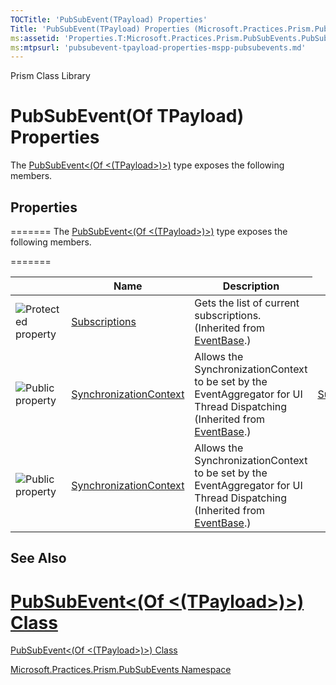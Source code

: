 ```yaml
---
TOCTitle: 'PubSubEvent(TPayload) Properties'
Title: 'PubSubEvent(TPayload) Properties (Microsoft.Practices.Prism.PubSubEvents)'
ms:assetid: 'Properties.T:Microsoft.Practices.Prism.PubSubEvents.PubSubEvent\`1'
ms:mtpsurl: 'pubsubevent-tpayload-properties-mspp-pubsubevents.md'
---
```


Prism Class Library

# PubSubEvent(Of TPayload) Properties

The [PubSubEvent&lt;(Of &lt;(TPayload&gt;)&gt;)](pubsubevent-tpayload-class-mspp-pubsubevents.md) type exposes the following members.

## Properties
=======
The [PubSubEvent&lt;(Of &lt;(TPayload&gt;)&gt;)](https://msdn.microsoft.com/library/microsoft.practices.prism.pubsubevents.pubsubevent%601) type exposes the following members.

<table>

<thead>
<tr class="header">
<th> </th>
<th>Name</th>
<th>Description</th>
</tr>
</thead>
<tbody>
<tr class="odd">
<td><img src="https://msdn.microsoft.com/en-us/Dn736132.protproperty(en-us,PandP.50).gif" title="Protected property" /></td>
<td><a href="eventbase-subscriptions-property-mspp-pubsubevents.md">Subscriptions</a></td>
<td><div class="summary">
Gets the list of current subscriptions.
</div>
(Inherited from <a href="eventbase-class-mspp-pubsubevents.md">EventBase</a>.)</td>
</tr>
<tr class="even">
<td><img src="https://msdn.microsoft.com/en-us/Dn736132.pubproperty(en-us,PandP.50).gif" title="Public property" /></td>
<td><a href="eventbase-synchronizationcontext-property-mspp-pubsubevents.md">SynchronizationContext</a></td>
<td><div class="summary">
Allows the SynchronizationContext to be set by the EventAggregator for UI Thread Dispatching
</div>
(Inherited from <a href="eventbase-class-mspp-pubsubevents.md">EventBase</a>.)</td>
=======
<td><a href="https://msdn.microsoft.com/library/microsoft.practices.prism.pubsubevents.eventbase.subscriptions">Subscriptions</a></td>
<td><div class="summary">
Gets the list of current subscriptions.
</div>
(Inherited from <a href="https://msdn.microsoft.com/library/microsoft.practices.prism.pubsubevents.eventbase">EventBase</a>.)</td>
</tr>
<tr class="even">
<td><img src="https://msdn.microsoft.com/en-us/Dn736132.pubproperty(en-us,PandP.50).gif" title="Public property" /></td>
<td><a href="https://msdn.microsoft.com/library/microsoft.practices.prism.pubsubevents.eventbase.synchronizationcontext">SynchronizationContext</a></td>
<td><div class="summary">
Allows the SynchronizationContext to be set by the EventAggregator for UI Thread Dispatching
</div>
(Inherited from <a href="https://msdn.microsoft.com/library/microsoft.practices.prism.pubsubevents.eventbase">EventBase</a>.)</td>
</tr>
</tbody>
</table>

## See Also

[PubSubEvent&lt;(Of &lt;(TPayload&gt;)&gt;) Class](https://msdn.microsoft.com/t:microsoft.practices.prism.pubsubevents.pubsubevent%601)
=======

[PubSubEvent&lt;(Of &lt;(TPayload&gt;)&gt;) Class](https://msdn.microsoft.com/library/microsoft.practices.prism.pubsubevents.pubsubevent%601)

[Microsoft.Practices.Prism.PubSubEvents Namespace](https://msdn.microsoft.com/library/microsoft.practices.prism.pubsubevents)
